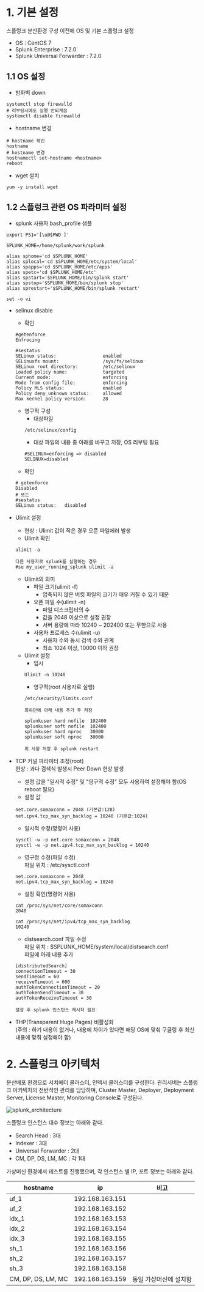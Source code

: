 # 1. 기본 설정

스플렁크 분산환경 구성 이전에 OS 및 기본 스플렁크 설정

- OS : CentOS 7
- Splunk Enterprise : 7.2.0
- Splunk Universal Forwarder : 7.2.0

## 1.1 OS 설정

- 방화벽 down
```
systemctl stop firewalld
# 리부팅시에도 실행 안되게끔 
systemctl disable firewalld
```
- hostname 변경
```
# hostname 확인
hostname
# hostname 변경
hostnamectl set-hostname <hostname>
reboot
```
- wget 설치
```
yum -y install wget
```

## 1.2 스플렁크 관련 OS 파라미터 설정

- splunk 사용자 bash_profile 샘플  
```
export PS1='[\u@$PWD ]'

SPLUNK_HOME=/home/splunk/work/splunk

alias sphome='cd $SPLUNK_HOME'
alias splocal='cd $SPLUNK_HOME/etc/system/local'
alias spapps='cd $SPLUNK_HOME/etc/apps'
alias spetc='cd $SPLUNK_HOME/etc'
alias spstart='$SPLUNK_HOME/bin/splunk start'
alias spstop='$SPLUNK_HOME/bin/splunk stop'
alias sprestart='$SPLUNK_HOME/bin/splunk restart'

set -o vi
```

- selinux disable  
  - 확인  
  ```
  #getenforce
  Enfrocing

  #sestatus
  SELinux status:                 enabled
  SELinuxfs mount:                /sys/fs/selinux
  SELinux root directory:         /etc/selinux
  Loaded policy name:             targeted
  Current mode:                   enforcing
  Mode from config file:          enforcing
  Policy MLS status:              enabled
  Policy deny_unknown status:     allowed
  Max kernel policy version:      28
  ```
  
  - 영구적 구성  
    - 대상파일  
    ```
    /etc/selinux/config
    ```
    - 대상 파일의 내용 중 아래를 바꾸고 저장, OS 리부팅 필요  
    ```
    #SELINUX=enforcing => disabled
    SELINUX=disabled
    ```
  - 확인  
  ```
  # getenforce
  Disabled
  # 또는
  #sestatus
  SELinux status:   disabled
  ```
  
- Ulimit 설정  
  - 현상 : Ulimit 값이 작은 경우 오픈 파일에러 발생  
  - Ulimit 확인  
  ```
  ulimit -a
  
  다른 사용자로 splunk를 실행하는 경우
  #su my_user_running_splunk ulimit -a
  ```
  - Ulimit의 의미  
    - 파일 크기(ulimit -f)  
      - 압축되지 않은 버킷 파일의 크기가 매우 커질 수 있기 때문  
    - 오픈 파일 수(ulimit -n)  
      - 파일 디스크립터의 수  
      - 값을 2048 이상으로 설정 권장  
      - 서버 용량에 따라 10240 ~ 202400 또는 무한으로 사용  
    - 사용자 프로세스 수(ulimit -u)  
      - 사용자 수와 동시 검색 수와 관계  
      - 최소 1024 이상, 10000 이하 권장  
  - Ulimit 설정  
    - 임시  
    ```
    Ulimit -n 10240
    ```
    - 영구적(root 사용자로 실행)  
    ```
    /etc/security/limits.conf
    
    최하단에 아래 내용 추가 후 저장
    
    splunkuser hard nofile  102400
    splunkuser soft nofile  102400
    splunkuser hard nproc   30000
    splunkuser soft nproc   30000
    
    위 사항 저장 후 splunk restart
    ```
- TCP 커널 파라미터 조정(root)  
현상 : 과다 검색식 발생시 Peer Down 현상 발생  
  - 설정 값을 "일시적 수정" 및 "영구적 수정" 모두 사용하여 설정해야 함(OS reboot 필요)  
  - 설정 값  
  ```
  net.core.somaxconn = 2048 (기본값:128)
  net.ipv4.tcp_max_syn_backlog = 10240 (기본값:1024)
  ```
  - 일시적 수정(명령어 사용)  
  ```
  sysctl -w -p net.core.somaxconn = 2048
  sysctl -w -p net.ipv4.tcp_max_syn_backlog = 10240
  ```
  - 영구정 수정(파일 수정)  
  파일 위치 : /etc/sysctl.conf
  ```
  net.core.somaxconn = 2048
  net.ipv4.tcp_max_syn_backlog = 10240
  ```
  - 설정 확인(명령어 사용)  
  ```
  cat /proc/sys/net/core/somaxconn
  2048
  
  cat /proc/sys/net/ipv4/tcp_max_syn_backlog
  10240
  ```
  
  - distsearch.conf 파일 수정  
  파일 위치 : $SPLUNK_HOME/system/local/distsearch.conf  
  파일에 아래 내용 추가  
  ```
  [distributedSearch]
  connectionTimeout = 30
  sendTimeout = 60
  receiveTimeout = 600
  authTokenConnectionTimeout = 20
  authTokenSendTimeout = 30
  authTokenReceiveTimeout = 30
  
  설정 후 splunk 인스턴스 재시작 필요
  ```
  
- THP(Transparent Huge Pages) 비활성화  
(주의 : 하기 내용이 없거나, 내용에 차이가 있다면 해당 OS에 맞춰 구글링 후 최신 내용에 맞춰 설정해야 함)  



# 2. 스플렁크 아키텍처

분산배포 환경으로 서치헤더 클러스터, 인덱서 클러스터를 구성한다. 관리서버는 스플렁크 아키텍처의 전반적인 관리를 담당하며, Cluster Master, Deployer, Deployment Server, License Master, Monitoring Console로 구성된다.

![splunk_architecture](https://user-images.githubusercontent.com/6319057/47417248-8af0fd80-d7b2-11e8-942a-9ec1c7252d07.png)

스플렁크 인스턴스 대수 정보는 아래와 같다.

- Search Head : 3대
- Indexer : 3대
- Universal Forwarder : 2대
- CM, DP, DS, LM, MC : 각 1대

가상머신 환경에서 테스트를 진행했으며, 각 인스턴스 별 IP, 포트 정보는 아래와 같다.

hostname | ip | 비고
---- | ---- | ----
uf_1 |192.168.163.151|
uf_2 |192.168.163.152|
idx_1 |192.168.163.153|
idx_2 |192.168.163.154|
idx_3 |192.168.163.155|
sh_1 |192.168.163.156|
sh_2 |192.168.163.157|
sh_3 |192.168.163.158|
CM, DP, DS, LM, MC |192.168.163.159| 동일 가상머신에 설치함
